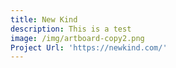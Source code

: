 ```yaml
---
title: New Kind
description: This is a test
image: /img/artboard-copy2.png
Project Url: 'https://newkind.com/'
---
```


